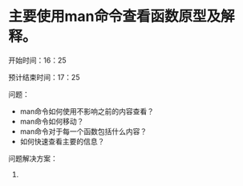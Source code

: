 # 主要使用man命令查看函数原型及解释。

开始时间：16：25

预计结束时间：17：25

问题：

- man命令如何使用不影响之前的内容查看？
- man命令如何移动？
- man命令对于每一个函数包括什么内容？
- 如何快速查看主要的信息？

问题解决方案：

1. 
